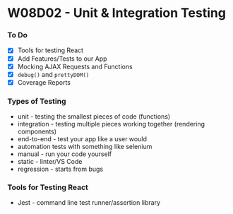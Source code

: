 # W08D02 - Unit & Integration Testing

### To Do
- [x] Tools for testing React
- [x] Add Features/Tests to our App
- [x] Mocking AJAX Requests and Functions
- [x] `debug()` and `prettyDOM()`
- [x] Coverage Reports

### Types of Testing
* unit - testing the smallest pieces of code (functions)
* integration - testing multiple pieces working together (rendering components)
* end-to-end - test your app like a user would
* automation tests with something like selenium
* manual - run your code yourself
* static - linter/VS Code
* regression - starts from bugs

### Tools for Testing React
* Jest - command line test runner/assertion library











